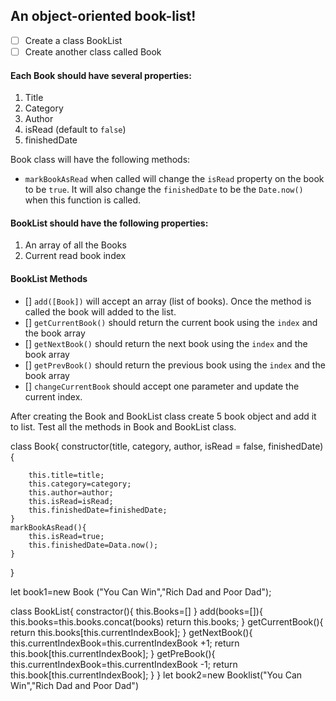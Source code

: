 ## An object-oriented book-list!

- [ ] Create a class BookList
- [ ] Create another class called Book

#### Each Book should have several properties:

1. Title
2. Category
3. Author
4. isRead (default to `false`)
5. finishedDate

Book class will have the following methods:

- `markBookAsRead` when called will change the `isRead` property on the book to be `true`. It will also change the `finishedDate` to be the `Date.now()` when this function is called.

#### BookList should have the following properties:

1. An array of all the Books
2. Current read book index

#### BookList Methods

- [] `add([Book])` will accept an array (list of books). Once the method is called the book will added to the list.
- [] `getCurrentBook()` should return the current book using the `index` and the book array
- [] `getNextBook()` should return the next book using the `index` and the book array
- [] `getPrevBook()` should return the previous book using the `index` and the book array
- [] `changeCurrentBook` should accept one parameter and update the current index.

After creating the Book and BookList class create 5 book object and add it to list. Test all the methods in Book and BookList class.

class Book{
    constructor(title, category, author, isRead = false, finishedDate){

        this.title=title;
        this.category=category;
        this.author=author;
        this.isRead=isRead;
        this.finishedDate=finishedDate;
    }
    markBookAsRead(){
        this.isRead=true;
        this.finishedDate=Data.now();
    }
}

let book1=new Book ("You Can Win","Rich Dad and Poor Dad");

class BookList{
    constractor(){
        this.Books=[]
    }
    add(books=[]){
    this.books=this.books.concat(books)
    return this.books;
    }
    getCurrentBook(){
        return this.books[this.currentIndexBook];
    }
    getNextBook(){
        this.currentIndexBook=this.currentIndexBook +1;
        return this.book[this.currentIndexBook];
    }
    getPreBook(){
        this.currentIndexBook=this.currentIndexBook -1;
        return this.book[this.currentIndexBook];
    }
}
let book2=new Booklist("You Can Win","Rich Dad and Poor Dad")